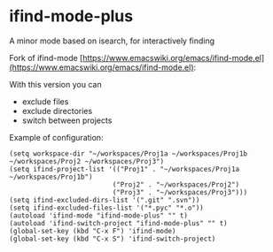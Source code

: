 # ifind-mode-plus

 A minor mode based on isearch, for interactively finding 
 
 
 Fork of ifind-mode [https://www.emacswiki.org/emacs/ifind-mode.el](https://www.emacswiki.org/emacs/ifind-mode.el):


 With this version you can
   * exclude files
   * exclude directories
   * switch between projects

Example of configuration:

``` emacs-lisp
(setq workspace-dir "~/workspaces/Proj1a ~/workspaces/Proj1b ~/workspaces/Proj2 ~/workspaces/Proj3")
(setq ifind-project-list '(("Proj1" . "~/workspaces/Proj1a ~/workspaces/Proj1b")
		                  ("Proj2" . "~/workspaces/Proj2")
                          ("Proj3" . "~/workspaces/Proj3")))
(setq ifind-excluded-dirs-list '(".git" ".svn"))
(setq ifind-excluded-files-list '("*.pyc" "*.o"))
(autoload 'ifind-mode "ifind-mode-plus" "" t)
(autoload 'ifind-switch-project "ifind-mode-plus" "" t)
(global-set-key (kbd "C-x F") 'ifind-mode)
(global-set-key (kbd "C-x S") 'ifind-switch-project)
```
